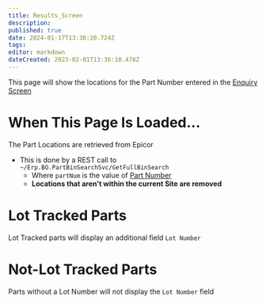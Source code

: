 ```yaml
---
title: Results_Screen
description: 
published: true
date: 2024-01-17T13:38:20.724Z
tags: 
editor: markdown
dateCreated: 2023-02-01T13:36:10.478Z
---
```


This page will show the locations for the Part Number entered in the [Enquiry Screen](./Enquiry_Screen.md)

# When This Page Is Loaded...
The Part Locations are retrieved from Epicor
- This is done by a REST call to `~/Erp.BO.PartBinSearchSvc/GetFullBinSearch`
	- Where `partNum` is the value of [Part Number](./Enquiry_Screen.md#part-number)
	- **Locations that aren't within the current Site are removed**

# Lot Tracked Parts
Lot Tracked parts will display an additional field `Lot Number`

# Not-Lot Tracked Parts
Parts without a Lot Number will not display the `Lot Number` field